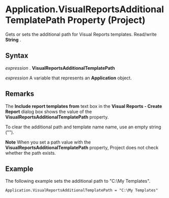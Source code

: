 
# Application.VisualReportsAdditionalTemplatePath Property (Project)

Gets or sets the additional path for Visual Reports templates. Read/write  **String** .


## Syntax

 _expression_ . **VisualReportsAdditionalTemplatePath**

 _expression_ A variable that represents an **Application** object.


## Remarks

The  **Include report templates from** text box in the **Visual Reports - Create Report** dialog box shows the value of the **VisualReportsAdditionalTemplatePath** property.

To clear the additional path and template name name, use an empty string ("").


 **Note**  When you set a path value with the  **VisualReportsAdditionalTemplatePath** property, Project does not check whether the path exists.


## Example

The following example sets the additional path to "C:\My Templates".


```
Application.VisualReportsAdditionalTemplatePath = "C:\My Templates"
```

